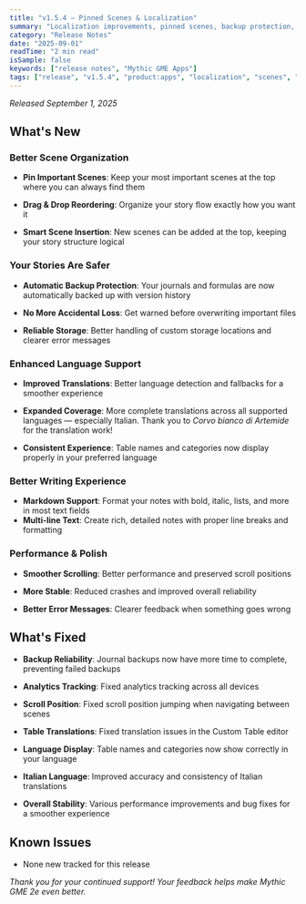 ```yaml
---
title: "v1.5.4 — Pinned Scenes & Localization"
summary: "Localization improvements, pinned scenes, backup protection, and performance/stability"
category: "Release Notes"
date: "2025-09-01"
readTime: "2 min read"
isSample: false
keywords: ["release notes", "Mythic GME Apps"]
tags: ["release", "v1.5.4", "product:apps", "localization", "scenes", "performance", "accessibility"]
---
```


*Released September 1, 2025*

## What's New

### Better Scene Organization
- **Pin Important Scenes**: Keep your most important scenes at the top where you can always find them
- **Drag & Drop Reordering**: Organize your story flow exactly how you want it

- **Smart Scene Insertion**: New scenes can be added at the top, keeping your story structure logical
### Your Stories Are Safer
- **Automatic Backup Protection**: Your journals and formulas are now automatically backed up with version history
- **No More Accidental Loss**: Get warned before overwriting important files

- **Reliable Storage**: Better handling of custom storage locations and clearer error messages
### Enhanced Language Support
- **Improved Translations**: Better language detection and fallbacks for a smoother experience
- **Expanded Coverage**: More complete translations across all supported languages — especially Italian. Thank you to *Corvo bianco di Artemide* for the translation work!

- **Consistent Experience**: Table names and categories now display properly in your preferred language
### Better Writing Experience
- **Markdown Support**: Format your notes with bold, italic, lists, and more in most text fields
- **Multi-line Text**: Create rich, detailed notes with proper line breaks and formatting
### Performance & Polish
- **Smoother Scrolling**: Better performance and preserved scroll positions
- **More Stable**: Reduced crashes and improved overall reliability

- **Better Error Messages**: Clearer feedback when something goes wrong

## What's Fixed
- **Backup Reliability**: Journal backups now have more time to complete, preventing failed backups
- **Analytics Tracking**: Fixed analytics tracking across all devices

- **Scroll Position**: Fixed scroll position jumping when navigating between scenes
- **Table Translations**: Fixed translation issues in the Custom Table editor

- **Language Display**: Table names and categories now show correctly in your language
- **Italian Language**: Improved accuracy and consistency of Italian translations

- **Overall Stability**: Various performance improvements and bug fixes for a smoother experience

## Known Issues
- None new tracked for this release

*Thank you for your continued support! Your feedback helps make Mythic GME 2e even better.*
